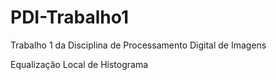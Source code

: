# PDI-Trabalho1
Trabalho 1 da Disciplina de Processamento Digital de Imagens

Equalização Local de Histograma
